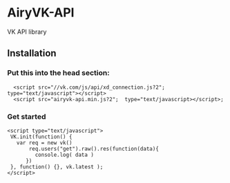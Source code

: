 # AiryVK-API

VK API library

## Installation
### Put this into the head section: 
```
  <script src="//vk.com/js/api/xd_connection.js?2";  type="text/javascript"></script>
  <script src="airyvk-api.min.js?2";  type="text/javascript></script>;
```
### Get started 

```
<script type="text/javascript"> 
 VK.init(function() {
   var req = new vk()
       req.users("get").raw().res(function(data){
         console.log( data )  
      })
 }, function() {}, vk.latest ); 
</script>
```
